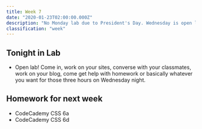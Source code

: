 ```yaml
---
title: Week 7
date: "2020-01-23T02:00:00.000Z"
description: "No Monday lab due to President's Day. Wednesday is open lab."
classification: "week"
---
```


## Tonight in Lab

- Open lab! Come in, work on your sites, converse with your classmates, work on your blog, come get help with homework or basically whatever you want for those three hours on Wednesday night.

## Homework for next week

- CodeCademy CSS 6a
- CodeCademy CSS 6d
